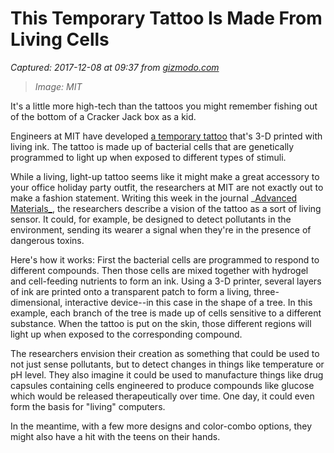 # This Temporary Tattoo Is Made From Living Cells

_Captured: 2017-12-08 at 09:37 from [gizmodo.com](https://gizmodo.com/this-temporary-tattoo-is-made-from-living-cells-1821053637)_

> _Image: MIT_

It's a little more high-tech than the tattoos you might remember fishing out of the bottom of a Cracker Jack box as a kid.

Engineers at MIT have developed [a temporary tattoo](http://news.mit.edu/2017/engineers-3-d-print-living-tattoo-1205) that's 3-D printed with living ink. The tattoo is made up of bacterial cells that are genetically programmed to light up when exposed to different types of stimuli.

While a living, light-up tattoo seems like it might make a great accessory to your office holiday party outfit, the researchers at MIT are not exactly out to make a fashion statement. Writing this week in the journal _[Advanced Materials_](http://onlinelibrary.wiley.com/wol1/doi/10.1002/adma.201704821/full), the researchers describe a vision of the tattoo as a sort of living sensor. It could, for example, be designed to detect pollutants in the environment, sending its wearer a signal when they're in the presence of dangerous toxins.

Here's how it works: First the bacterial cells are programmed to respond to different compounds. Then those cells are mixed together with hydrogel and cell-feeding nutrients to form an ink. Using a 3-D printer, several layers of ink are printed onto a transparent patch to form a living, three-dimensional, interactive device--in this case in the shape of a tree. In this example, each branch of the tree is made up of cells sensitive to a different substance. When the tattoo is put on the skin, those different regions will light up when exposed to the corresponding compound.

The researchers envision their creation as something that could be used to not just sense pollutants, but to detect changes in things like temperature or pH level. They also imagine it could be used to manufacture things like drug capsules containing cells engineered to produce compounds like glucose which would be released therapeutically over time. One day, it could even form the basis for "living" computers.

In the meantime, with a few more designs and color-combo options, they might also have a hit with the teens on their hands.
